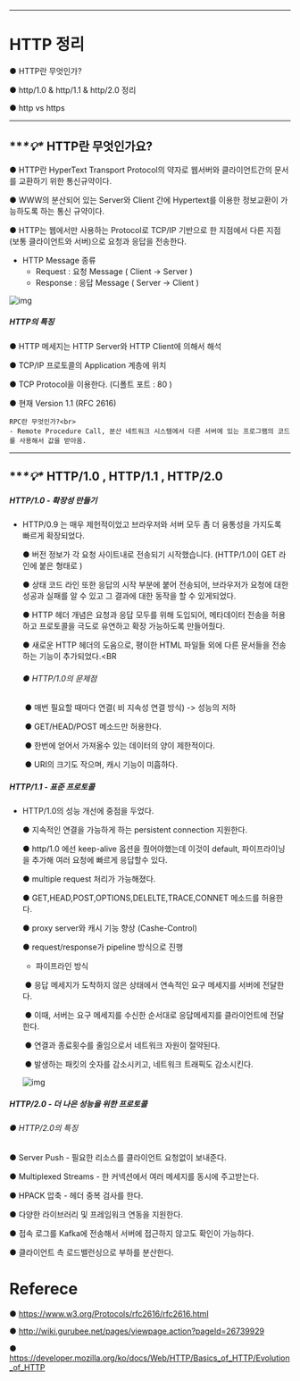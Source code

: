 ------

# HTTP 정리

● HTTP란 무엇인가?  <BR>

● http/1.0 & http/1.1 & http/2.0 정리  <BR>

● http  vs https <br>

------

## ***\*💡\** HTTP란 무엇인가요?

● HTTP란 HyperText Transport Protocol의 약자로 웹서버와 클라이언트간의 문서를 교환하기 위한 통신규약이다. <br>

●  WWW의 분산되어 있는 Server와 Client 간에 Hypertext를 이용한 정보교환이 가능하도록 하는 통신 규약이다.<br>

●  HTTP는 웹에서만 사용하는 Protocol로 TCP/IP 기반으로 한 지점에서 다른 지점(보통 클라이언트와 서버)으로 요청과 응답을 전송한다.<br>

- HTTP Message 종류
  - Request : 요청 Message ( Client → Server )
  - Response : 응답 Message ( Server → Client )



![img](http://wiki.gurubee.net/download/attachments/26739929/3_HTTPRequestResponse.jpg)

<h5> HTTP의 특징 </h5>

● HTTP 메세지는 HTTP Server와 HTTP Client에 의해서 해석  <br>

● TCP/IP 프로토콜의 Application 계층에 위치  <br>

● TCP Protocol을 이용한다. (디폴트 포트 : 80 )  <br>

● 현재 Version 1.1  (RFC 2616) <br>

```
RPC란 무엇인가?<br>
- Remote Procedure Call, 분산 네트워크 시스템에서 다른 서버에 있는 프로그램의 코드를 사용해서 값을 받아옴.
```

------

## ***\*💡\** HTTP/1.0 , HTTP/1.1 , HTTP/2.0

<h5> HTTP/1.0 - 확장성 만들기</h5>

- HTTP/0.9 는 매우 제헌적이었고 브라우저와 서버 모두 좀 더 융통성을 가지도록 빠르게 확장되었다.

  ● 버전 정보가 각 요청 사이트내로 전송되기 시작했습니다.  (HTTP/1.0이 GET 라인에 붙은 형태로 )<br>

  ● 상태 코드 라인 또한 응답의 시작 부분에 붙어 전송되어, 브라우저가 요청에 대한 성공과 실패를 알 수 있고 그 결과에 대한 동작을 할 수 있게되었다. <br>

  ● HTTP 헤더 개념은 요청과 응답 모두를 위해 도입되어, 메타데이터 전송을 허용하고 프로토콜을 극도로 유연하고 확장 가능하도록 만들어줬다.<BR>

  ● 새로운 HTTP 헤더의 도움으로, 평이한 HTML 파일들 외에 다른 문서들을 전송하는 기능이 추가되었다.<BR

  

  <H6>● HTTP/1.0의 문제점 <br></H6>

  ​	● 매번 필요할 때마다 연결( 비 지속성 연결 방식) -> 성능의 저하 <br>

  ​	● GET/HEAD/POST 메소드만 허용한다. <br>

  ​	● 한번에 얻어서 가져올수 있는 데이터의 양이 제한적이다. <br>

  ​	● URI의 크기도 작으며, 캐시 기능이 미흡하다. <br>

  

<h5> HTTP/1.1 - 표준 프로토콜</h5>

- HTTP/1.0의 성능 개선에 중점을 두었다. <br>

  ● 지속적인 연결을 가능하게 하는 persistent connection 지원한다. <br>

  ● http/1.0 에선 keep-alive 옵션을 줬어야했는데 이것이 default, 파이프라이닝을 추가해  여러 요청에 빠르게 응답할수 있다.<br>

  ● multiple request 처리가 가능해졌다. <br>

  ● GET,HEAD,POST,OPTIONS,DELELTE,TRACE,CONNET 메소드를 허용한다. <br>

  ● proxy server와 캐시 기능 향상 (Cashe-Control) <br>

  ● request/response가 pipeline 방식으로 진행 <br>

  -  파이프라인 방식

  ​	● 응답 메세지가 도착하지 않은 상태에서 연속적인 요구 메세지를 서버에 전달한다. <br>

  ​	● 이때, 서버는 요구 메세지를 수신한 순서대로 응답메세지를 클라이언트에 전달한다.<br>

  ​	● 연결과 종료횟수를 줄임으로서 네트워크 자원이 절약된다. <br>

  ​	● 발생하는 패킷의 숫자를 감소시키고, 네트워크 트래픽도 감소시킨다. <br>

  ![img](http://wiki.gurubee.net/download/attachments/26739929/3_HTTPConnectionHandling.png)

<h5> HTTP/2.0 - 더 나은 성능을 위한 프로토콜</h5>

<h6>● HTTP/2.0의 특징 </h6>

● Server Push - 필요한 리소스를 클라이언트 요청없이 보내준다. <br>

●  Multiplexed Streams - 한 커넥션에서 여러 메세지를 동시에 주고받는다.<br>

●  HPACK 압축 -  헤더 중복 검사를 한다.<br>

●  다양한 라이브러리 및 프레임워크 연동을 지원한다.<br>

●  접속 로그를 Kafka에 전송해서 서버에 접근하지 않고도 확인이 가능하다.<br>

●  클라이언트 측 로드밸런싱으로 부하를 분산한다.<br>



# Referece

● https://www.w3.org/Protocols/rfc2616/rfc2616.html

● http://wiki.gurubee.net/pages/viewpage.action?pageId=26739929

● https://developer.mozilla.org/ko/docs/Web/HTTP/Basics_of_HTTP/Evolution_of_HTTP